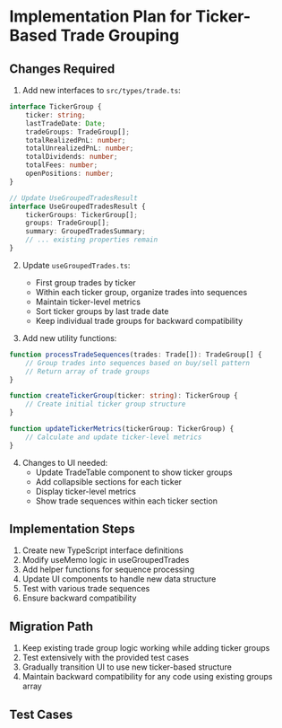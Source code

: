 # Implementation Plan for Ticker-Based Trade Grouping

## Changes Required

1. Add new interfaces to `src/types/trade.ts`:
```typescript
interface TickerGroup {
    ticker: string;
    lastTradeDate: Date;
    tradeGroups: TradeGroup[];
    totalRealizedPnL: number;
    totalUnrealizedPnL: number;
    totalDividends: number;
    totalFees: number;
    openPositions: number;
}

// Update UseGroupedTradesResult
interface UseGroupedTradesResult {
    tickerGroups: TickerGroup[];
    groups: TradeGroup[];
    summary: GroupedTradesSummary;
    // ... existing properties remain
}
```

2. Update `useGroupedTrades.ts`:
   - First group trades by ticker
   - Within each ticker group, organize trades into sequences
   - Maintain ticker-level metrics 
   - Sort ticker groups by last trade date
   - Keep individual trade groups for backward compatibility

3. Add new utility functions:
```typescript
function processTradeSequences(trades: Trade[]): TradeGroup[] {
    // Group trades into sequences based on buy/sell pattern
    // Return array of trade groups
}

function createTickerGroup(ticker: string): TickerGroup {
    // Create initial ticker group structure
}

function updateTickerMetrics(tickerGroup: TickerGroup) {
    // Calculate and update ticker-level metrics
}
```

4. Changes to UI needed:
   - Update TradeTable component to show ticker groups
   - Add collapsible sections for each ticker
   - Display ticker-level metrics
   - Show trade sequences within each ticker section

## Implementation Steps

1. Create new TypeScript interface definitions
2. Modify useMemo logic in useGroupedTrades
3. Add helper functions for sequence processing
4. Update UI components to handle new data structure
5. Test with various trade sequences
6. Ensure backward compatibility

## Migration Path

1. Keep existing trade group logic working while adding ticker groups
2. Test extensively with the provided test cases
3. Gradually transition UI to use new ticker-based structure
4. Maintain backward compatibility for any code using existing groups array

## Test Cases

